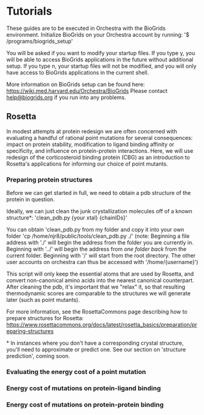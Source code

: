 # Tutorials
These guides are to be executed in Orchestra with the BioGrids environment. Initialize BioGrids on your Orchestra account by running:
'$ /programs/biogrids_setup'
 
You will be asked if you want to modify your startup files. If you type y, you will be able to access BioGrids applications in the future without additional setup. If you type n, your startup files will not be modified, and you will only have access to BioGrids applications in the current shell.
 
More information on BioGrids setup can be found here: https://wiki.med.harvard.edu/Orchestra/BioGrids
Please contact help@biogrids.org if you run into any problems.


## Rosetta
In modest attempts at protein redesign we are often concerned with evaluating a handful of rational point mutations for several consequences: impact on protein stability, modification to ligand binding affinity or specificity, and influence on protein-protein interactions. Here, we will use redesign of the corticosteroid binding protein (CBG) as an introduction to Rosetta's applications for informing our choice of point mutants.

### Preparing protein structures
Before we can get started in full, we need to obtain a pdb structure of the protein in question.

Ideally, we can just clean the junk crystallization molecules off of a known structure\*:
'clean_pdb.py {your xtal} {chainIDs}'

You can obtain 'clean_pdb.py from my folder and copy it into your own folder 'cp /home/njr8/public/tools/clean_pdb.py ./'
(note: Beginning a file address with './' will begin the address from the folder you are currently in. Beginning with '../' will begin the address from *one folder back* from the current folder. Beginning with '/' will start from the root directory. The other user accounts on orchestra can thus be accessed with '/home/{username}')

This script will only keep the essential atoms that are used by Rosetta, and convert non-canonical amino acids into the nearest canonical counterpart. After cleaning the pdb, it's important that we "relax" it, so that resulting thermodynamic scores are comparable to the structures we will generate later (such as point mutants).

For more information, see the RosettaCommons page describing how to prepare structures for Rosetta: https://www.rosettacommons.org/docs/latest/rosetta_basics/preparation/preparing-structures






\* In instances where you don't have a corresponding crystal structure, you'll need to approximate or predict one. See our section on 'structure prediction', coming soon.
### Evaluating the energy cost of a point mutation


### Energy cost of mutations on protein-ligand binding

### Energy cost of mutations on protein-protein binding

